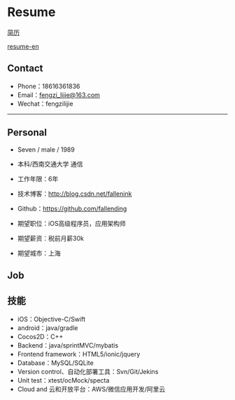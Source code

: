 # Resume

[简历](https://github.com/BinaryArtists/not-just-code/blob/master/ios/resume.md)

[resume-en](https://github.com/BinaryArtists/not-just-code/blob/master/ios/resume-en.md)

## Contact

- Phone：18616361836
- Email：fengzi_lijie@163.com
- Wechat：fengzilijie

---

## Personal

- Seven / male / 1989
- 本科/西南交通大学 通信
- 工作年限：6年
- 技术博客：http://blog.csdn.net/fallenink
- Github：https://github.com/fallending

- 期望职位：iOS高级程序员，应用架构师
- 期望薪资：税前月薪30k
- 期望城市：上海

## Job


## 技能

- iOS：Objective-C/Swift
- android：java/gradle
- Cocos2D：C++
- Backend：java/sprintMVC/mybatis
- Frontend framework：HTML5/ionic/jquery
- Database：MySQL/SQLite
- Version control、自动化部署工具：Svn/Git/Jekins
- Unit test：xtest/ocMock/specta
- Cloud and 云和开放平台：AWS/微信应用开发/阿里云

